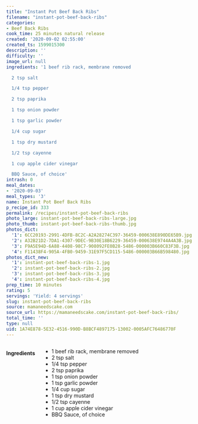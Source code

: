 ```yaml
---
title: "Instant Pot Beef Back Ribs"
filename: "instant-pot-beef-back-ribs"
categories:
- Beef Back Ribs
cook_time: 25 minutes natural release
created: '2020-09-02 02:55:00'
created_ts: 1599015300
description: ''
difficulty: ''
image_url: null
ingredients: '1 beef rib rack, membrane removed

  2 tsp salt

  1/4 tsp pepper

  2 tsp paprika

  1 tsp onion powder

  1 tsp garlic powder

  1/4 cup sugar

  1 tsp dry mustard

  1/2 tsp cayenne

  1 cup apple cider vinegar

  BBQ Sauce, of choice'
intrash: 0
meal_dates:
- '2020-09-03'
meal_types: '3'
name: Instant Pot Beef Back Ribs
p_recipe_id: 333
permalink: /recipes/instant-pot-beef-back-ribs
photo_large: instant-pot-beef-back-ribs-large.jpg
photo_thumb: instant-pot-beef-back-ribs-thumb.jpg
photos_dict:
  '1': 6CC20193-2991-4DFB-8C2C-A2A28274C397-36459-000638E890DE65B9.jpg
  '2': A32B21D2-7DA1-4307-9DEC-9B30E18B6229-36459-000638E9744A4A3B.jpg
  '3': F9A5E94D-6A88-4408-98C7-908092FE0B28-5486-000003B660C83F3B.jpg
  '4': F11438F4-905A-4FB0-9459-31E97F5CD115-5486-000003B66B598480.jpg
photos_dict_new:
  '1': instant-pot-beef-back-ribs-1.jpg
  '2': instant-pot-beef-back-ribs-2.jpg
  '3': instant-pot-beef-back-ribs-3.jpg
  '4': instant-pot-beef-back-ribs-4.jpg
prep_time: 10 minutes
rating: 5
servings: 'Yield: 4 servings'
slug: instant-pot-beef-back-ribs
source: mamaneedscake.com
source_url: https://mamaneedscake.com/instant-pot-beef-back-ribs/
total_time: ''
type: null
uid: 1A74E878-5E32-4516-990D-B8BCF4897175-13002-0005AFC76486770F
---
```

<div class="large-8 medium-7 columns" id="writeup">	</div><!-- #writeup -->
</div><!-- #row-one -->
<div class="row" id="row-two">	<div class="medium-4 small-5 columns" id="ingredients"><h4>Ingredients</h4><div class="box box-ingredients content"><ul>
<li>1 beef rib rack, membrane removed</li>
<li>2 tsp salt</li>
<li>1/4 tsp pepper</li>
<li>2 tsp paprika</li>
<li>1 tsp onion powder</li>
<li>1 tsp garlic powder</li>
<li>1/4 cup sugar</li>
<li>1 tsp dry mustard</li>
<li>1/2 tsp cayenne</li>
<li>1 cup apple cider vinegar</li>
<li>BBQ Sauce, of choice</li>
</ul>
</div>	</div>	<div class="medium-6 small-7 columns" id="directions">	</div>